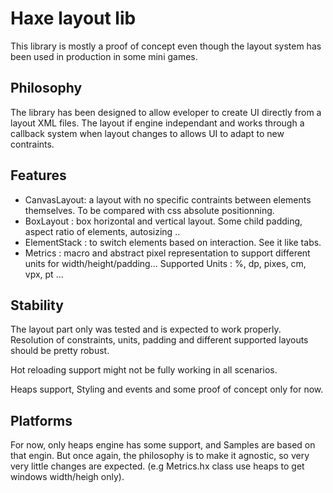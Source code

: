 # Haxe layout lib

This library is mostly a proof of concept even though the layout system has been used in production in some mini games.

## Philosophy

The library has been designed to allow eveloper to create UI directly from a layout XML files. The layout if engine independant and works through a callback system when layout changes to allows UI to adapt to new contraints.

## Features 

 * CanvasLayout:  a layout with no specific contraints between elements themselves. To be compared with css absolute positionning.
 * BoxLayout : box horizontal and vertical layout. Some child padding, aspect ratio of elements, autosizing ..
 * ElementStack : to switch elements based on interaction. See it like tabs.
 * Metrics : macro and abstract pixel representation to support different units for width/height/padding... Supported Units : %, dp, pixes, cm, vpx, pt ...

## Stability
The layout part only was tested and is expected to work properly.  Resolution of constraints, units, padding and different supported layouts should be pretty robust.

Hot reloading support might not be fully working in all scenarios.

Heaps support, Styling and events and some proof of concept only for now.


## Platforms
For now, only heaps engine has some support, and Samples are based on that engin.
But once again, the philosophy is to make it agnostic, so very very little changes are expected.  (e.g  Metrics.hx class use heaps to get windows width/heigh only).


